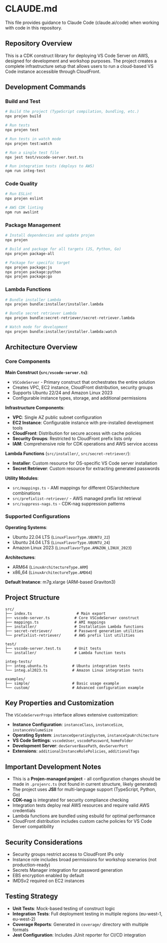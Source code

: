 # CLAUDE.md

This file provides guidance to Claude Code (claude.ai/code) when working with code in this repository.

## Repository Overview

This is a CDK construct library for deploying VS Code Server on AWS, designed for development and workshop purposes. The project creates a complete infrastructure setup that allows users to run a cloud-based VS Code instance accessible through CloudFront.

## Development Commands

### Build and Test
```bash
# Build the project (TypeScript compilation, bundling, etc.)
npx projen build

# Run tests
npx projen test

# Run tests in watch mode
npx projen test:watch

# Run a single test file
npx jest test/vscode-server.test.ts

# Run integration tests (deploys to AWS)
npm run integ-test
```

### Code Quality
```bash
# Run ESLint
npx projen eslint

# AWS CDK linting
npm run awslint
```

### Package Management
```bash
# Install dependencies and update projen
npx projen

# Build and package for all targets (JS, Python, Go)
npx projen package-all

# Package for specific target
npx projen package:js
npx projen package:python
npx projen package:go
```

### Lambda Functions
```bash
# Bundle installer Lambda
npx projen bundle:installer/installer.lambda

# Bundle secret retriever Lambda
npx projen bundle:secret-retriever/secret-retriever.lambda

# Watch mode for development
npx projen bundle:installer/installer.lambda:watch
```

## Architecture Overview

### Core Components

**Main Construct (`src/vscode-server.ts`)**:
- `VSCodeServer` - Primary construct that orchestrates the entire solution
- Creates VPC, EC2 instance, CloudFront distribution, security groups
- Supports Ubuntu 22/24 and Amazon Linux 2023
- Configurable instance types, storage, and additional permissions

**Infrastructure Components**:
- **VPC**: Single AZ public subnet configuration
- **EC2 Instance**: Configurable instance with pre-installed development tools
- **CloudFront**: Distribution for secure access with cache policies
- **Security Groups**: Restricted to CloudFront prefix lists only
- **IAM**: Comprehensive role for CDK operations and AWS service access

**Lambda Functions** (`src/installer/`, `src/secret-retriever/`):
- **Installer**: Custom resource for OS-specific VS Code server installation
- **Secret Retriever**: Custom resource for extracting generated passwords

**Utility Modules**:
- `src/mappings.ts` - AMI mappings for different OS/architecture combinations  
- `src/prefixlist-retriever/` - AWS managed prefix list retrieval
- `src/suppress-nags.ts` - CDK-nag suppression patterns

### Supported Configurations

**Operating Systems**:
- Ubuntu 22.04 LTS (`LinuxFlavorType.UBUNTU_22`)
- Ubuntu 24.04 LTS (`LinuxFlavorType.UBUNTU_24`) 
- Amazon Linux 2023 (`LinuxFlavorType.AMAZON_LINUX_2023`)

**Architectures**:
- ARM64 (`LinuxArchitectureType.ARM`)
- x86_64 (`LinuxArchitectureType.AMD64`)

**Default Instance**: m7g.xlarge (ARM-based Graviton3)

## Project Structure

```
src/
├── index.ts                    # Main export
├── vscode-server.ts           # Core VSCodeServer construct
├── mappings.ts                # AMI mappings
├── installer/                 # Installation Lambda functions
├── secret-retriever/          # Password generation utilities  
└── prefixlist-retriever/      # AWS prefix list utilities

test/
├── vscode-server.test.ts      # Unit tests
└── installer/                 # Lambda function tests

integ-tests/
├── integ.ubuntu.ts           # Ubuntu integration tests
└── integ.al2023.ts           # Amazon Linux integration tests

examples/
├── simple/                   # Basic usage example
└── custom/                   # Advanced configuration example
```

## Key Properties and Customization

The `VSCodeServerProps` interface allows extensive customization:

- **Instance Configuration**: `instanceClass`, `instanceSize`, `instanceVolumeSize`
- **Operating System**: `instanceOperatingSystem`, `instanceCpuArchitecture`  
- **VS Code Settings**: `vscodeUser`, `vscodePassword`, `homeFolder`
- **Development Server**: `devServerBasePath`, `devServerPort`
- **Extensions**: `additionalInstanceRolePolicies`, `additionalTags`

## Important Development Notes

- This is a **Projen-managed project** - all configuration changes should be made in `.projenrc.ts` (not found in current structure, likely generated)
- The project uses **JSII** for multi-language support (TypeScript, Python, Go)
- **CDK-nag** is integrated for security compliance checking
- Integration tests deploy real AWS resources and require valid AWS credentials
- Lambda functions are bundled using esbuild for optimal performance
- CloudFront distribution includes custom cache policies for VS Code Server compatibility

## Security Considerations

- Security groups restrict access to CloudFront IPs only
- Instance role includes broad permissions for workshop scenarios (not production-ready)
- Secrets Manager integration for password generation
- EBS encryption enabled by default
- IMDSv2 required on EC2 instances

## Testing Strategy

- **Unit Tests**: Mock-based testing of construct logic
- **Integration Tests**: Full deployment testing in multiple regions (eu-west-1, eu-west-2)
- **Coverage Reports**: Generated in `coverage/` directory with multiple formats
- **Jest Configuration**: Includes JUnit reporter for CI/CD integration